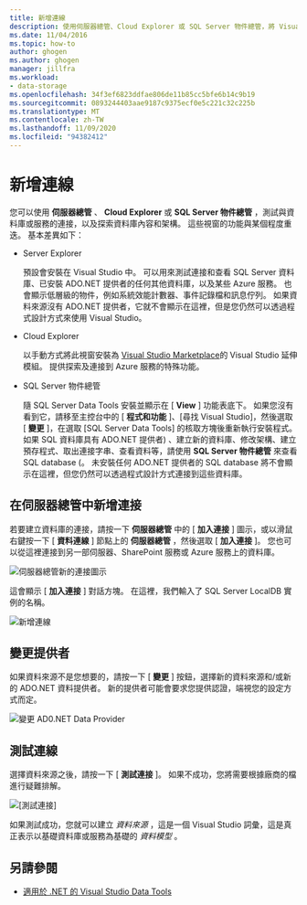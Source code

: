 ```yaml
---
title: 新增連線
description: 使用伺服器總管、Cloud Explorer 或 SQL Server 物件總管，將 Visual Studio 中的連接新增至 DB 或服務，以及探索 DB 內容和架構。
ms.date: 11/04/2016
ms.topic: how-to
author: ghogen
ms.author: ghogen
manager: jillfra
ms.workload:
- data-storage
ms.openlocfilehash: 34f3ef6823ddfae806de11b85cc5bfe6b14c9b19
ms.sourcegitcommit: 0893244403aae9187c9375ecf0e5c221c32c225b
ms.translationtype: MT
ms.contentlocale: zh-TW
ms.lasthandoff: 11/09/2020
ms.locfileid: "94382412"
---
```

# <a name="add-new-connections"></a>新增連線

您可以使用 **伺服器總管** 、 **Cloud Explorer** 或 **SQL Server 物件總管** ，測試與資料庫或服務的連接，以及探索資料庫內容和架構。 這些視窗的功能與某個程度重迭。 基本差異如下：

- Server Explorer

   預設會安裝在 Visual Studio 中。 可以用來測試連接和查看 SQL Server 資料庫、已安裝 ADO.NET 提供者的任何其他資料庫，以及某些 Azure 服務。 也會顯示低層級的物件，例如系統效能計數器、事件記錄檔和訊息佇列。 如果資料來源沒有 ADO.NET 提供者，它就不會顯示在這裡，但是您仍然可以透過程式設計方式來使用 Visual Studio。

- Cloud Explorer

   以手動方式將此視窗安裝為 [Visual Studio Marketplace](https://marketplace.visualstudio.com/items?itemName=ms-azuretools.CloudExplorerForVS)的 Visual Studio 延伸模組。 提供探索及連接到 Azure 服務的特殊功能。

- SQL Server 物件總管

   隨 SQL Server Data Tools 安裝並顯示在 [ **View** ] 功能表底下。 如果您沒有看到它，請移至主控台中的 [ **程式和功能** ]、[尋找 Visual Studio]，然後選取 [ **變更** ]，在選取 [SQL Server Data Tools] 的核取方塊後重新執行安裝程式。 如果 SQL 資料庫具有 ADO.NET 提供者) 、建立新的資料庫、修改架構、建立預存程式、取出連接字串、查看資料等，請使用 **SQL Server 物件總管** 來查看 SQL database (。 未安裝任何 ADO.NET 提供者的 SQL database 將不會顯示在這裡，但您仍然可以透過程式設計方式連接到這些資料庫。

## <a name="add-a-connection-in-server-explorer"></a>在伺服器總管中新增連接

若要建立資料庫的連接，請按一下 **伺服器總管** 中的 [ **加入連接** ] 圖示，或以滑鼠右鍵按一下 [ **資料連線** ] 節點上的 **伺服器總管** ，然後選取 [ **加入連接** ]。 您也可以從這裡連接到另一部伺服器、SharePoint 服務或 Azure 服務上的資料庫。

![伺服器總管新的連接圖示](../data-tools/media/raddata-server-explorer-new-connection-icon.png)

這會顯示 [ **加入連接** ] 對話方塊。 在這裡，我們輸入了 SQL Server LocalDB 實例的名稱。

![新增連線](../data-tools/media/raddata-add-new-connection-dialog.png)

## <a name="change-the-provider"></a>變更提供者

如果資料來源不是您想要的，請按一下 [ **變更** ] 按鈕，選擇新的資料來源和/或新的 ADO.NET 資料提供者。 新的提供者可能會要求您提供認證，端視您的設定方式而定。

![變更 AD0.NET Data Provider](../data-tools/media/raddata-change-ad0.net-data-provider.png)

## <a name="test-the-connection"></a>測試連線

選擇資料來源之後，請按一下 [ **測試連接** ]。 如果不成功，您將需要根據廠商的檔進行疑難排解。

![[測試連接]](../data-tools/media/raddata-test-connection.png)

如果測試成功，您就可以建立 *資料來源* ，這是一個 Visual Studio 詞彙，這是真正表示以基礎資料庫或服務為基礎的 *資料模型* 。

## <a name="see-also"></a>另請參閱

- [適用於 .NET 的 Visual Studio Data Tools](../data-tools/visual-studio-data-tools-for-dotnet.md)
